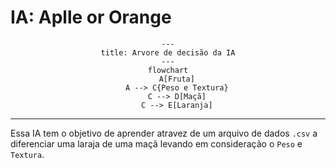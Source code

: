# IA: Aplle or Orange

<div style="text-align:center">

```mermaid
---
title: Arvore de decisão da IA
---
flowchart
    A[Fruta]
    A --> C{Peso e Textura}
    C --> D[Maçã]
    C --> E[Laranja]
```

</div>

---
Essa IA tem o objetivo de aprender atravez de um arquivo de dados ```.csv``` a diferenciar uma laraja de uma maçã levando em consideração o ```Peso``` e ```Textura```.
